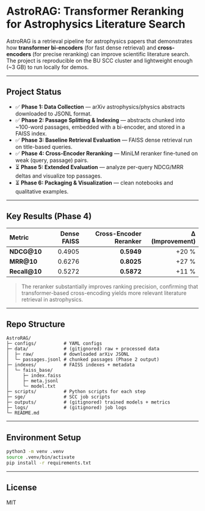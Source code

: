 # AstroRAG: Transformer Reranking for Astrophysics Literature Search

AstroRAG is a retrieval pipeline for astrophysics papers that demonstrates how **transformer bi-encoders** (for fast dense retrieval) and **cross-encoders** (for precise reranking) can improve scientific literature search.  
The project is reproducible on the BU SCC cluster and lightweight enough (~3 GB) to run locally for demos.

---

## Project Status

- ✅ **Phase 1: Data Collection** — arXiv astrophysics/physics abstracts downloaded to JSONL format.  
- ✅ **Phase 2: Passage Splitting & Indexing** — abstracts chunked into ~100-word passages, embedded with a bi-encoder, and stored in a FAISS index.  
- ✅ **Phase 3: Baseline Retrieval Evaluation** — FAISS dense retrieval run on title-based queries.  
- ✅ **Phase 4: Cross-Encoder Reranking** — MiniLM reranker fine-tuned on weak (query, passage) pairs.  
- ⏳ **Phase 5: Extended Evaluation** — analyze per-query NDCG/MRR deltas and visualize top passages.  
- ⏳ **Phase 6: Packaging & Visualization** — clean notebooks and qualitative examples.

---

## Key Results (Phase 4)

| Metric | Dense FAISS | Cross-Encoder Reranker | Δ (Improvement) |
|:-------|-------------:|-----------------------:|----------------:|
| **NDCG@10** | 0.4905 | **0.5949** | +20 % |
| **MRR@10** | 0.6276 | **0.8025** | +27 % |
| **Recall@10** | 0.5272 | **0.5872** | +11 % |

> The reranker substantially improves ranking precision, confirming that transformer-based cross-encoding yields more relevant literature retrieval in astrophysics.

---

## Repo Structure

```
AstroRAG/
├─ configs/          # YAML configs
├─ data/             # (gitignored) raw + processed data
│  ├─ raw/           # downloaded arXiv JSONL
│  └─ passages.jsonl # chunked passages (Phase 2 output)
├─ indexes/          # FAISS indexes + metadata
│  └─ faiss_base/
│     ├─ index.faiss
│     ├─ meta.jsonl
│     └─ model.txt
├─ scripts/          # Python scripts for each step
├─ sge/              # SCC job scripts
├─ outputs/          # (gitignored) trained models + metrics
├─ logs/             # (gitignored) job logs
└─ README.md
```

---

## Environment Setup

```bash
python3 -m venv .venv
source .venv/bin/activate
pip install -r requirements.txt
```

---

## License

MIT
